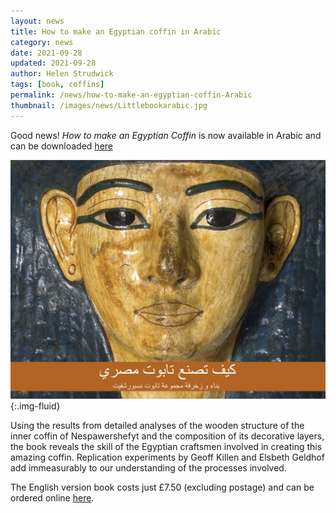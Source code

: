 ```yaml
---
layout: news
title: How to make an Egyptian coffin in Arabic
category: news
date: 2021-09-28
updated: 2021-09-28
author: Helen Strudwick
tags: [book, coffins]
permalink: /news/how-to-make-an-egyptian-coffin-Arabic
thumbnail: /images/news/Littlebookarabic.jpg
---
```


Good news! _How to make an Egyptian Coffin_ is now available in Arabic and can be downloaded [here](https://egyptiancoffins.org/assets/pdfs/LittlebookArabic.pdf)

![](/images/news/Littlebookarabic.jpg){:.img-fluid}

Using the results from detailed analyses of the wooden structure of the inner coffin of Nespawershefyt and the composition of its decorative layers, the book reveals the skill of the Egyptian craftsmen involved in creating this amazing coffin. Replication experiments by Geoff Killen and Elsbeth Geldhof add immeasurably to our understanding of the processes involved.

The English version book costs just £7.50 (excluding postage) and can be ordered online [here](https://www.fitzwilliammuseumshop.co.uk/product/how-to-make-an-egyptian-coffin/).
